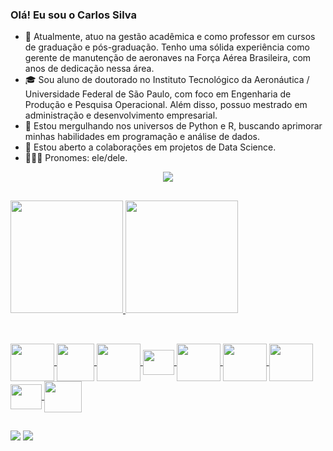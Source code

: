 ### Olá! Eu sou o Carlos Silva

- 🔭 Atualmente, atuo na gestão acadêmica e como professor em cursos de graduação e pós-graduação. Tenho uma sólida experiência como gerente de manutenção de aeronaves na Força Aérea Brasileira, com anos de dedicação nessa área.
- 🎓 Sou aluno de doutorado no Instituto Tecnológico da Aeronáutica / Universidade Federal de São Paulo, com foco em Engenharia de Produção e Pesquisa Operacional. Além disso, possuo mestrado em administração e desenvolvimento empresarial.
- 🌱 Estou mergulhando nos universos de Python e R, buscando aprimorar minhas habilidades em programação e análise de dados.
- 👯 Estou aberto a colaborações em projetos de Data Science.
- 🙋🏽‍♂️ Pronomes: ele/dele.
  
<p align="center">   <img alingn="center" src="https://profile-counter.glitch.me/carloscejs/count.svg" /></p>
  
##

<div>
  <a href="https://github.com/carloscejs">
  <img height="180em" src="https://github-readme-stats.vercel.app/api?username=carloscejs&show_icons=true&theme=dark&include_all_commits=true&count_private=true"/>
  <img height="180em" src="https://github-readme-stats.vercel.app/api/top-langs/?username=carloscejs&layout=compact&langs_count=16&theme=dark"/>
</div>
    
##

<div style="display: inline_block"><br>
  <img align="center" height="60" width="70" src="https://cdn.jsdelivr.net/gh/devicons/devicon@latest/icons/r/r-original.svg">
  <img align="center" height="60" width="60" src="https://cdn.jsdelivr.net/gh/devicons/devicon@latest/icons/python/python-original-wordmark.svg">
  <img align="center" height="60" width="70" src="https://cdn.jsdelivr.net/gh/devicons/devicon@latest/icons/anaconda/anaconda-original-wordmark.svg">
  <img align="center" height="40" width="50" src="https://cdn.jsdelivr.net/gh/devicons/devicon@latest/icons/jupyter/jupyter-original-wordmark.svg">
  <img align="center" height="60" width="70" src="https://cdn.jsdelivr.net/gh/devicons/devicon@latest/icons/numpy/numpy-plain-wordmark.svg">
  <img align="center" height="60" width="70" src="https://cdn.jsdelivr.net/gh/devicons/devicon@latest/icons/pandas/pandas-original-wordmark.svg">
  <img align="center" height="60" width="70" src="https://cdn.jsdelivr.net/gh/devicons/devicon@latest/icons/mysql/mysql-original-wordmark.svg">
  <img align="center" height="40" width="50" src="https://cdn.jsdelivr.net/gh/devicons/devicon@latest/icons/visualstudio/visualstudio-original.svg">        
  <img align="center" height="50" width="60" src="https://cdn.jsdelivr.net/gh/devicons/devicon@latest/icons/moodle/moodle-original.svg">
</div>

##

<div> 
  <a href = "mailto:carlos.silva20@unifesp.br"><img src="https://img.shields.io/badge/-Gmail-D14836?style=for-the-badge&logo=gmail&logoColor=white"></a>
  <a href="https://www.linkedin.com/in/eduardocejs" target="_blank"><img src="https://img.shields.io/badge/-LinkedIn-%230077B5?style=for-the-badge&logo=linkedin&logoColor=white" target="_blank"></a> 
</div>
